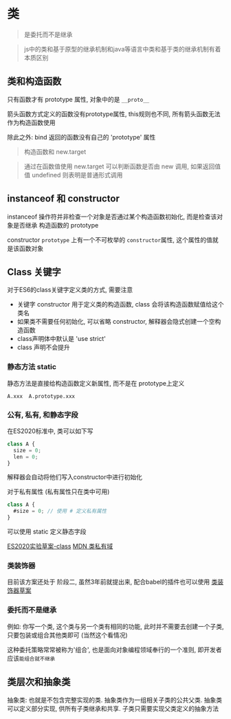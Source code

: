 
# 类

> 是委托而不是继承

> js中的类和基于原型的继承机制和java等语言中类和基于类的继承机制有着本质区别

## 类和构造函数

只有函数才有 prototype 属性, 对象中的是 `__proto__`

箭头函数方式定义的函数没有prototype属性, this规则也不同, 所有箭头函数无法作为构造函数使用

除此之外: bind 返回的函数没有自己的 'prototype' 属性 

> 构造函数和 new.target

> 通过在函数值使用 new.target 可以判断函数是否由 new 调用, 如果返回值值 undefined 则表明是普通形式调用

## instanceof 和 constructor

instanceof 操作符并非检查一个对象是否通过某个构造函数初始化, 而是检查该对象是否继承 构造函数的 prototype

constructor  `prototype` 上有一个不可枚举的 `constructor`属性, 这个属性的值就是该函数对象


## Class 关键字

对于ES6的class关键字定义类的方式, 需要注意
+ 关键字 constructor 用于定义类的构造函数, class 会将该构造函数赋值给这个类名
+ 如果类不需要任何初始化, 可以省略 constructor, 解释器会隐式创建一个空构造函数
+ class声明体中默认是 'use strict'
+ class 声明不会提升

### 静态方法 static

静态方法是直接给构造函数定义新属性, 而不是在 prototype上定义
```
A.xxx  A.prototype.xxx
```

### 公有, 私有, 和静态字段

在ES2020标准中, 类可以如下写
```js
class A {
  size = 0; 
  len = 0;
}
```
解释器会自动将他们写入constructor中进行初始化

对于私有属性 (私有属性只在类中可用)
```js
class A {
  #size = 0; // 使用 # 定义私有属性
}
```
可以使用 static 定义静态字段

[ES2020实验草案-class](https://github.com/tc39/proposal-class-fields)
[MDN 类私有域](https://developer.mozilla.org/zh-CN/docs/Web/JavaScript/Reference/Classes/Private_class_fields)

### 类装饰器

目前该方案还处于 阶段二, 虽然3年前就提出来, 配合babel的插件也可以使用
[类装饰器草案](https://github.com/tc39/proposal-decorators)


### 委托而不是继承

例如: 你写一个类, 这个类与另一个类有相同的功能, 此时并不需要去创建一个子类, 只要包装或组合其他类即可 (当然这个看情况)

这种委托策略常常被称为'组合', 也是面向对象编程领域奉行的一个准则, 即开发者应该`能组合就不继承`


## 类层次和抽象类

抽象类: 也就是不包含完整实现的类. 抽象类作为一组相关子类的公共父类. 抽象类可以定义部分实现, 供所有子类继承和共享. 子类只需要实现父类定义的抽象方法